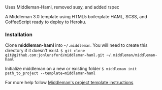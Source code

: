 
Uses Middleman-Haml, removed susy, and added rspec

A Middleman 3.0 template using HTML5 boilerplate HAML, SCSS, and CoffeeScript
ready to deploy to Heroku.

### Installation ###

Clone **middleman-haml** into `~/.middleman`. You will need to create this directory if it doesn't exist.
```$ git clone git@github.com:jonlunsford/middleman-haml.git ~/.middleman/middleman-haml```

Initialize middleman on a new or existing folder `$ middleman init path_to_project --template=middleman-haml`


For more help follow [Middleman's project template instructions](http://middlemanapp.com/getting-started/welcome/)

